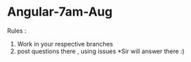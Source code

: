 # Angular-7am-Aug

Rules : 
1. Work in your respective branches
2. post questions there , using issues 
  *Sir will answer there :) 
